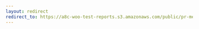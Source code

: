 ```yaml
---
layout: redirect
redirect_to: https://a8c-woo-test-reports.s3.amazonaws.com/public/pr-merge/37876/e2e/index.html
---
```

